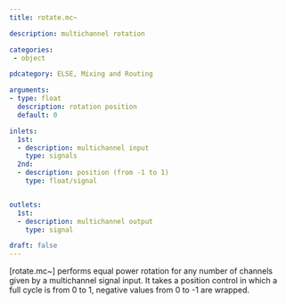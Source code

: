 ```yaml
---
title: rotate.mc~

description: multichannel rotation

categories:
 - object

pdcategory: ELSE, Mixing and Routing

arguments:
- type: float
  description: rotation position
  default: 0

inlets:
  1st:
  - description: multichannel input
    type: signals
  2nd:
  - description: position (from -1 to 1)
    type: float/signal


outlets:
  1st:
  - description: multichannel output
    type: signal

draft: false
---
```


[rotate.mc~] performs equal power rotation for any number of channels given by a multichannel signal input. It takes a position control in which a full cycle is from 0 to 1, negative values from 0 to -1 are wrapped.
